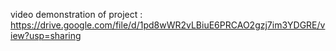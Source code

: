 video demonstration of project : https://drive.google.com/file/d/1pd8wWR2vLBiuE6PRCAO2gzj7im3YDGRE/view?usp=sharing

